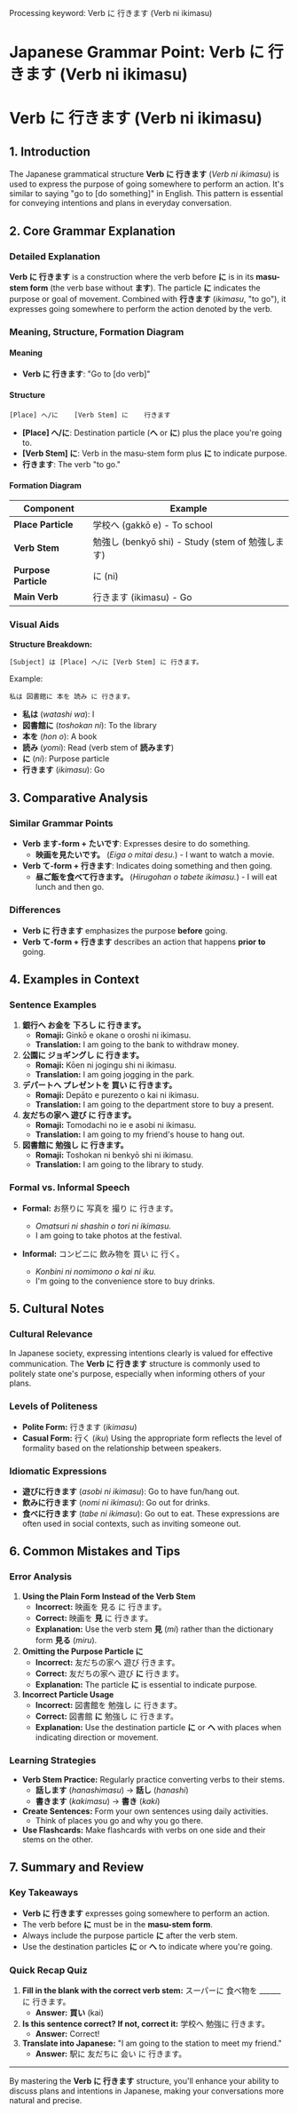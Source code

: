 Processing keyword: Verb に 行きます (Verb ni ikimasu)
# Japanese Grammar Point: Verb に 行きます (Verb ni ikimasu)
# Verb に 行きます (Verb ni ikimasu)
## 1. Introduction
The Japanese grammatical structure **Verb に 行きます** (_Verb ni ikimasu_) is used to express the purpose of going somewhere to perform an action. It's similar to saying "go to [do something]" in English. This pattern is essential for conveying intentions and plans in everyday conversation.
## 2. Core Grammar Explanation
### Detailed Explanation
**Verb に 行きます** is a construction where the verb before **に** is in its **masu-stem form** (the verb base without **ます**). The particle **に** indicates the purpose or goal of movement. Combined with **行きます** (_ikimasu_, "to go"), it expresses going somewhere to perform the action denoted by the verb.
### Meaning, Structure, Formation Diagram
#### Meaning
- **Verb に 行きます**: "Go to [do verb]"
#### Structure
```
[Place] へ/に    [Verb Stem] に    行きます
```
- **[Place] へ/に**: Destination particle (**へ** or **に**) plus the place you're going to.
- **[Verb Stem] に**: Verb in the masu-stem form plus **に** to indicate purpose.
- **行きます**: The verb "to go."
#### Formation Diagram
| Component        | Example                                      |
|------------------|----------------------------------------------|
| **Place Particle**  | 学校へ (gakkō e) - To school                 |
| **Verb Stem**     | 勉強し (benkyō shi) - Study (stem of 勉強します) |
| **Purpose Particle** | に (ni)                                     |
| **Main Verb**       | 行きます (ikimasu) - Go                        |
### Visual Aids
**Structure Breakdown:**
```
[Subject] は [Place] へ/に [Verb Stem] に 行きます。
```
Example:
```
私は 図書館に 本を 読み に 行きます。
```
- **私は** (_watashi wa_): I
- **図書館に** (_toshokan ni_): To the library
- **本を** (_hon o_): A book
- **読み** (_yomi_): Read (verb stem of **読みます**)
- **に** (_ni_): Purpose particle
- **行きます** (_ikimasu_): Go
## 3. Comparative Analysis
### Similar Grammar Points
- **Verb ます-form + たいです**: Expresses desire to do something.
  - **映画を見たいです。** (_Eiga o mitai desu._) - I want to watch a movie.
- **Verb て-form + 行きます**: Indicates doing something and then going.
  - **昼ご飯を食べて行きます。** (_Hirugohan o tabete ikimasu._) - I will eat lunch and then go.
### Differences
- **Verb に 行きます** emphasizes the purpose **before** going.
- **Verb て-form + 行きます** describes an action that happens **prior to** going.
## 4. Examples in Context
### Sentence Examples
1. **銀行へ お金を 下ろし に 行きます。**
   - **Romaji:** Ginkō e okane o oroshi ni ikimasu.
   - **Translation:** I am going to the bank to withdraw money.
2. **公園に ジョギングし に 行きます。**
   - **Romaji:** Kōen ni jogingu shi ni ikimasu.
   - **Translation:** I am going jogging in the park.
3. **デパートへ プレゼントを 買い に 行きます。**
   - **Romaji:** Depāto e purezento o kai ni ikimasu.
   - **Translation:** I am going to the department store to buy a present.
4. **友だちの家へ 遊び に 行きます。**
   - **Romaji:** Tomodachi no ie e asobi ni ikimasu.
   - **Translation:** I am going to my friend's house to hang out.
5. **図書館に 勉強し に 行きます。**
   - **Romaji:** Toshokan ni benkyō shi ni ikimasu.
   - **Translation:** I am going to the library to study.
### Formal vs. Informal Speech
- **Formal:** お祭りに 写真を 撮り に 行きます。
  - _Omatsuri ni shashin o tori ni ikimasu._
  - I am going to take photos at the festival.
  
- **Informal:** コンビニに 飲み物を 買い に 行く。
  - _Konbini ni nomimono o kai ni iku._
  - I'm going to the convenience store to buy drinks.
## 5. Cultural Notes
### Cultural Relevance
In Japanese society, expressing intentions clearly is valued for effective communication. The **Verb に 行きます** structure is commonly used to politely state one's purpose, especially when informing others of your plans.
### Levels of Politeness
- **Polite Form:** 行きます (_ikimasu_)
- **Casual Form:** 行く (_iku_)
Using the appropriate form reflects the level of formality based on the relationship between speakers.
### Idiomatic Expressions
- **遊びに行きます** (_asobi ni ikimasu_): Go to have fun/hang out.
- **飲みに行きます** (_nomi ni ikimasu_): Go out for drinks.
- **食べに行きます** (_tabe ni ikimasu_): Go out to eat.
These expressions are often used in social contexts, such as inviting someone out.
## 6. Common Mistakes and Tips
### Error Analysis
1. **Using the Plain Form Instead of the Verb Stem**
   - **Incorrect:** 映画を 見る に 行きます。
   - **Correct:** 映画を **見** に 行きます。
   - **Explanation:** Use the verb stem **見** (_mi_) rather than the dictionary form **見る** (_miru_).
2. **Omitting the Purpose Particle に**
   - **Incorrect:** 友だちの家へ 遊び 行きます。
   - **Correct:** 友だちの家へ 遊び **に** 行きます。
   - **Explanation:** The particle **に** is essential to indicate purpose.
3. **Incorrect Particle Usage**
   - **Incorrect:** 図書館を 勉強し に 行きます。
   - **Correct:** 図書館 **に** 勉強し に 行きます。
   - **Explanation:** Use the destination particle **に** or **へ** with places when indicating direction or movement.
### Learning Strategies
- **Verb Stem Practice:** Regularly practice converting verbs to their stems.
  - **話します** (_hanashimasu_) → **話し** (_hanashi_)
  - **書きます** (_kakimasu_) → **書き** (_kaki_)
- **Create Sentences:** Form your own sentences using daily activities.
  - Think of places you go and why you go there.
- **Use Flashcards:** Make flashcards with verbs on one side and their stems on the other.
## 7. Summary and Review
### Key Takeaways
- **Verb に 行きます** expresses going somewhere to perform an action.
- The verb before **に** must be in the **masu-stem form**.
- Always include the purpose particle **に** after the verb stem.
- Use the destination particles **に** or **へ** to indicate where you're going.
### Quick Recap Quiz
1. **Fill in the blank with the correct verb stem:**
   スーパーに 食べ物を ______ に 行きます。
   - **Answer:** **買い** (kai)
2. **Is this sentence correct? If not, correct it:**
   学校へ 勉強に 行きます。
   - **Answer:** Correct!
3. **Translate into Japanese:**
   "I am going to the station to meet my friend."
   - **Answer:** 駅に 友だちに 会い に 行きます。

---
By mastering the **Verb に 行きます** structure, you'll enhance your ability to discuss plans and intentions in Japanese, making your conversations more natural and precise.

